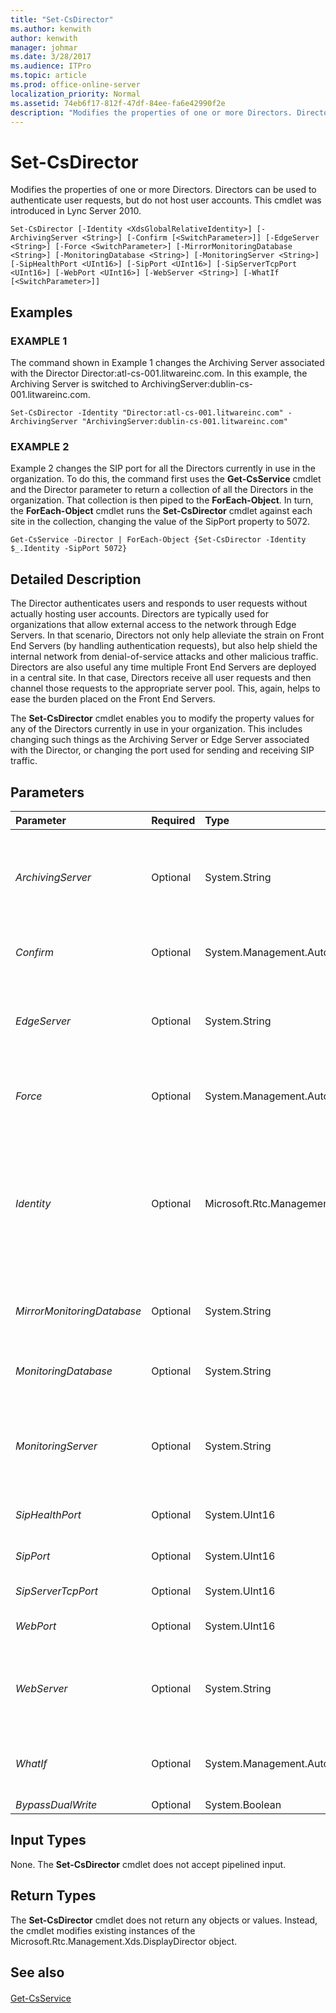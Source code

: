 ```yaml
---
title: "Set-CsDirector"
ms.author: kenwith
author: kenwith
manager: johmar
ms.date: 3/28/2017
ms.audience: ITPro
ms.topic: article
ms.prod: office-online-server
localization_priority: Normal
ms.assetid: 74eb6f17-812f-47df-84ee-fa6e42990f2e
description: "Modifies the properties of one or more Directors. Directors can be used to authenticate user requests, but do not host user accounts. This cmdlet was introduced in Lync Server 2010."
---
```


# Set-CsDirector
 
Modifies the properties of one or more Directors. Directors can be used to authenticate user requests, but do not host user accounts. This cmdlet was introduced in Lync Server 2010.
  
```
Set-CsDirector [-Identity <XdsGlobalRelativeIdentity>] [-ArchivingServer <String>] [-Confirm [<SwitchParameter>]] [-EdgeServer <String>] [-Force <SwitchParameter>] [-MirrorMonitoringDatabase <String>] [-MonitoringDatabase <String>] [-MonitoringServer <String>] [-SipHealthPort <UInt16>] [-SipPort <UInt16>] [-SipServerTcpPort <UInt16>] [-WebPort <UInt16>] [-WebServer <String>] [-WhatIf [<SwitchParameter>]]

```

## Examples

### EXAMPLE 1

The command shown in Example 1 changes the Archiving Server associated with the Director Director:atl-cs-001.litwareinc.com. In this example, the Archiving Server is switched to ArchivingServer:dublin-cs-001.litwareinc.com.
  
```
Set-CsDirector -Identity "Director:atl-cs-001.litwareinc.com" -ArchivingServer "ArchivingServer:dublin-cs-001.litwareinc.com"
```

### EXAMPLE 2

Example 2 changes the SIP port for all the Directors currently in use in the organization. To do this, the command first uses the **Get-CsService** cmdlet and the Director parameter to return a collection of all the Directors in the organization. That collection is then piped to the **ForEach-Object**. In turn, the **ForEach-Object** cmdlet runs the **Set-CsDirector** cmdlet against each site in the collection, changing the value of the SipPort property to 5072.
  
```
Get-CsService -Director | ForEach-Object {Set-CsDirector -Identity $_.Identity -SipPort 5072}
```

## Detailed Description

The Director authenticates users and responds to user requests without actually hosting user accounts. Directors are typically used for organizations that allow external access to the network through Edge Servers. In that scenario, Directors not only help alleviate the strain on Front End Servers (by handling authentication requests), but also help shield the internal network from denial-of-service attacks and other malicious traffic. Directors are also useful any time multiple Front End Servers are deployed in a central site. In that case, Directors receive all user requests and then channel those requests to the appropriate server pool. This, again, helps to ease the burden placed on the Front End Servers.
  
The **Set-CsDirector** cmdlet enables you to modify the property values for any of the Directors currently in use in your organization. This includes changing such things as the Archiving Server or Edge Server associated with the Director, or changing the port used for sending and receiving SIP traffic.
  
## Parameters

|**Parameter**|**Required**|**Type**|**Description**|
|:-----|:-----|:-----|:-----|
| _ArchivingServer_ <br/> |Optional  <br/> |System.String  <br/> |Service location of the Archiving Server to be associated with the Director. For example:  `-ArchivingServer "ArchivingServer:atl-cs-001.litwareinc.com"`.  <br/> |
| _Confirm_ <br/> |Optional  <br/> |System.Management.Automation.SwitchParameter  <br/> |Prompts you for confirmation before executing the command.  <br/> |
| _EdgeServer_ <br/> |Optional  <br/> |System.String  <br/> |Service location of the Edge Server to be associated with the Director. For example:  `-EdgeServer "EdgeServer:atl-edge-001.litwareinc.com"` <br/> |
| _Force_ <br/> |Optional  <br/> |System.Management.Automation.SwitchParameter  <br/> |Suppresses the display of any non-fatal error message that might occur when running the command.  <br/> |
| _Identity_ <br/> |Optional  <br/> |Microsoft.Rtc.Management.Xds.XdsGlobalRelativeIdentity  <br/> |Service location of the Director to be modified. For example:  `-Identity "Director:atl-cs-001.litwareinc.com"`.  <br/> Note that you can leave off the prefix "Director:" when specifying a Director. For example:  `-Identity "atl-cs-001.litwareinc.com"`.  <br/> |
| _MirrorMonitoringDatabase_ <br/> |Optional  <br/> |System.String  <br/> |Service location of the mirror monitoring database to be associated with the Director.  <br/> |
| _MonitoringDatabase_ <br/> |Optional  <br/> |System.String  <br/> |Service location of the monitoring database to be associated with the Director.  <br/> |
| _MonitoringServer_ <br/> |Optional  <br/> |System.String  <br/> |Service location of the Monitoring Server to be associated with the Director. For example:  `-MonitoringServer "MonitoringServer:atl-cs-001.litwareinc.com"`.  <br/> |
| _SipHealthPort_ <br/> |Optional  <br/> |System.UInt16  <br/> |Port used for monitoring server health.  <br/> |
| _SipPort_ <br/> |Optional  <br/> |System.UInt16  <br/> |Port used for Session Initiation Protocol (SIP) traffic.  <br/> |
| _SipServerTcpPort_ <br/> |Optional  <br/> |System.UInt16  <br/> |SIP listening port. The default value is 5060.  <br/> |
| _WebPort_ <br/> |Optional  <br/> |System.UInt16  <br/> |Port used for communicating with Web Services.  <br/> |
| _WebServer_ <br/> |Optional  <br/> |System.String  <br/> |Web Services location of the server to be associated with the Director. For example:  `-WebServer "WebServer:atl-cs-001.litwareinc.com"` <br/> |
| _WhatIf_ <br/> |Optional  <br/> |System.Management.Automation.SwitchParameter  <br/> |Describes what would happen if you executed the command without actually executing the command.  <br/> |
| _BypassDualWrite_ <br/> |Optional  <br/> |System.Boolean  <br/> |PARAMVALUE: $true | $false  <br/> |
   
## Input Types

None. The **Set-CsDirector** cmdlet does not accept pipelined input.
  
## Return Types

The **Set-CsDirector** cmdlet does not return any objects or values. Instead, the cmdlet modifies existing instances of the Microsoft.Rtc.Management.Xds.DisplayDirector object.
  
## See also

#### 

[Get-CsService](get-csservice.md)

